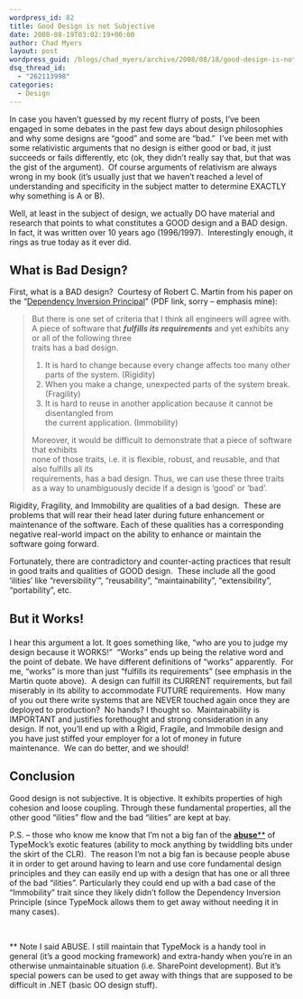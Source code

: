 ```yaml
---
wordpress_id: 82
title: Good Design is not Subjective
date: 2008-08-19T03:02:19+00:00
author: Chad Myers
layout: post
wordpress_guid: /blogs/chad_myers/archive/2008/08/18/good-design-is-not-subjective.aspx
dsq_thread_id:
  - "262113998"
categories:
  - Design
---
```

In case you haven’t guessed by my recent flurry of posts, I’ve been engaged in some debates in the past few days about design philosophies and why some designs are “good” and some are “bad.”&#160; I’ve been met with some relativistic arguments that no design is either good or bad, it just succeeds or fails differently, etc (ok, they didn’t really say that, but that was the gist of the argument).&#160; Of course arguments of relativism are always wrong in my book (it’s usually just that we haven’t reached a level of understanding and specificity in the subject matter to determine EXACTLY why something is A or B).

Well, at least in the subject of design, we actually DO have material and research that points to what constitutes a GOOD design and a BAD design. In fact, it was written over 10 years ago (1996/1997).&#160; Interestingly enough, it rings as true today as it ever did.

## What is Bad Design?

First, what is a BAD design?&#160; Courtesy of Robert C. Martin from his paper on the “[Dependency Inversion Principal](http://www.objectmentor.com/resources/articles/dip.pdf)” (PDF link, sorry – emphasis mine):

> But there is one set of criteria that I think all engineers will agree with. A piece of software that **_fulfills its requirements_** and yet exhibits any or all of the following three   
> traits has a bad design. 
> 
>   1. It is hard to change because every change affects too many other parts of the system. (Rigidity) 
>   2. When you make a change, unexpected parts of the system break. (Fragility) 
>   3. It is hard to reuse in another application because it cannot be disentangled from   
>     the current application. (Immobility)
> 
> Moreover, it would be difficult to demonstrate that a piece of software that exhibits   
> none of those traits, i.e. it is flexible, robust, and reusable, and that also fulfills all its   
> requirements, has a bad design. Thus, we can use these three traits as a way to unambiguously decide if a design is ‘good’ or ‘bad’.

Rigidity, Fragility, and Immobility are qualities of a bad design.&#160; These are problems that will rear their head later during future enhancement or maintenance of the software. Each of these qualities has a corresponding negative real-world impact on the ability to enhance or maintain the software going forward. 

Fortunately, there are contradictory and counter-acting practices that result in good traits and qualities of GOOD design.&#160; These include all the good ‘ilities’ like “reversibility&#8217;”, “reusability”, “maintainability”, “extensibility”, “portability”, etc.

## But it Works!</p> </p> </p> </p> </p> </p> </p> </p> </p> </p> </p> </p> </p> </p> 

I hear this argument a lot. It goes something like, “who are you to judge my design because it WORKS!”&#160; “Works” ends up being the relative word and the point of debate. We have different definitions of “works” apparently.&#160; For me, “works” is more than just “fulfills its requirements” (see emphasis in the Martin quote above).&#160; A design can fulfill its CURRENT requirements, but fail miserably in its ability to accommodate FUTURE requirements.&#160; How many of you out there write systems that are NEVER touched again once they are deployed to production?&#160; No hands? I thought so.&#160; Maintainability is IMPORTANT and justifies forethought and strong consideration in any design. If not, you’ll end up with a Rigid, Fragile, and Immobile design and you have just stiffed your employer for a lot of money in future maintenance.&#160; We can do better, and we should!

## </p> </p> </p> </p> </p> 

## Conclusion

Good design is not subjective. It is objective. It exhibits properties of high cohesion and loose coupling. Through these fundamental properties, all the other good “ilities” flow and the bad “ilities” are kept at bay.

P.S. – those who know me know that I’m not a big fan of the <u>**abuse****</u> of TypeMock’s exotic features (ability to mock anything by twiddling bits under the skirt of the CLR).&#160; The reason I’m not a big fan is because people abuse it in order to get around having to learn and use core fundamental design principles and they can easily end up with a design that has one or all three of the bad “ilities”. Particularly they could end up with a bad case of the “Immobility” trait since they likely didn’t follow the Dependency Inversion Principle (since TypeMock allows them to get away without needing it in many cases).

&#160;

** Note I said ABUSE. I still maintain that TypeMock is a handy tool in general (it’s a good mocking framework) and extra-handy when you’re in an otherwise unmaintainable situation (i.e. SharePoint development). But it’s special powers can be used to get away with things that are supposed to be difficult in .NET (basic OO design stuff).